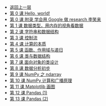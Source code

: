 - [返回上一层](../_sidebar.md)
- [第 0 课 Hello, world!](python/第-0-课-Hello,-world!.md)
- [第 0 课 附录 学会用 Google 做 research  李笑来](python/第-0-课-附录-学会用-Google-做-research--李笑来.md)
- [第 1 课 数据类型，用内存的视角看数据](python/第-1-课-数据类型，用内存的视角看数据.md)
- [第 2 课 字符串和数据结构](python/第-2-课-字符串和数据结构.md)
- [第 3 课 控制流](python/第-3-课-控制流.md)
- [第 4 课 计算的本质](python/第-4-课-计算的本质.md)
- [第 5 课 函数、作用域与递归](python/第-5-课-函数、作用域与递归.md)
- [第 6 课 类与数据结构](python/第-6-课-类与数据结构.md)
- [第 7 课 面向对象的类设计](python/第-7-课-面向对象的类设计.md)
- [第 8 课 数据分析初步](python/第-8-课-数据分析初步.md)
- [第 9 课 NumPy 之 ndarray](python/第-9-课-NumPy-之-ndarray.md)
- [第 10 课 NumPy 计算和广播原理](python/第-10-课-NumPy-计算和广播原理.md)
- [第 11 课 Matplotlib 画图](python/第-11-课-Matplotlib-画图.md)
- [第 12 课 Pandas (1)](python/第-12-课-Pandas-(1).md)
- [第 13 课 Pandas (2)](python/第-13-课-Pandas-(2).md)